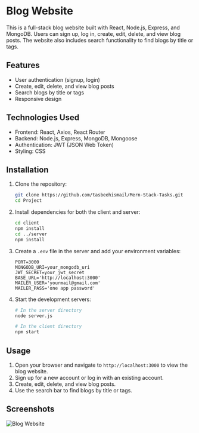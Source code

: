 # Blog Website

This is a full-stack blog website built with React, Node.js, Express, and MongoDB. Users can sign up, log in, create, edit, delete, and view blog posts. The website also includes search functionality to find blogs by title or tags.

## Features

- User authentication (signup, login)
- Create, edit, delete, and view blog posts
- Search blogs by title or tags
- Responsive design

## Technologies Used

- Frontend: React, Axios, React Router
- Backend: Node.js, Express, MongoDB, Mongoose
- Authentication: JWT (JSON Web Token)
- Styling: CSS

## Installation

1. Clone the repository:

    ```bash
    git clone https://github.com/tasbeehismail/Mern-Stack-Tasks.git
    cd Project
    ```

2. Install dependencies for both the client and server:

    ```bash
    cd client
    npm install
    cd ../server
    npm install
    ```

3. Create a `.env` file in the server and add your environment variables:

    ```env
    PORT=3000
    MONGODB_URI=your_mongodb_uri
    JWT_SECRET=your_jwt_secret
	BASE_URL='http://localhost:3000'
	MAILER_USER='yourmail@gmail.com'
	MAILER_PASS='one app password'

    ```

4. Start the development servers:

    ```bash
    # In the server directory
    node server.js

    # In the client directory
    npm start
    ```

## Usage

1. Open your browser and navigate to `http://localhost:3000` to view the blog website.
2. Sign up for a new account or log in with an existing account.
3. Create, edit, delete, and view blog posts.
4. Use the search bar to find blogs by title or tags.

## Screenshots

![Blog Website](https://github.com/tasbeehismail/Mern-Stack-Tasks/tree/main/Project/Screenshot.gif)

